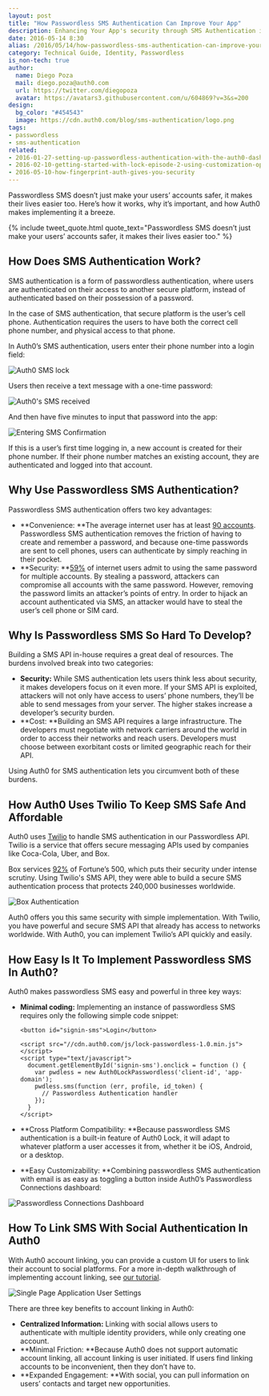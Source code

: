 ```yaml
---
layout: post
title: "How Passwordless SMS Authentication Can Improve Your App"
description: Enhancing Your App's security through SMS Authentication in simple steps
date: 2016-05-14 8:30
alias: /2016/05/14/how-passwordless-sms-authentication-can-improve-your-app/
category: Technical Guide, Identity, Passwordless
is_non-tech: true
author:
  name: Diego Poza
  mail: diego.poza@auth0.com
  url: https://twitter.com/diegopoza
  avatar: https://avatars3.githubusercontent.com/u/604869?v=3&s=200
design:
  bg_color: "#454543"
  image: https://cdn.auth0.com/blog/sms-authentication/logo.png
tags:
- passwordless
- sms-authentication
related:
- 2016-01-27-setting-up-passwordless-authentication-with-the-auth0-dashboard
- 2016-02-10-getting-started-with-lock-episode-2-using-customization-options
- 2016-05-10-how-fingerprint-auth-gives-you-security
---
```


Passwordless SMS doesn’t just make your users’ accounts safer, it makes their lives easier too. Here’s how it works, why it’s important, and how Auth0 makes implementing it a breeze.

{% include tweet_quote.html quote_text="Passwordless SMS doesn’t just make your users’ accounts safer, it makes their lives easier too." %}

## How Does SMS Authentication Work?

SMS authentication is a form of passwordless authentication, where users are authenticated on their access to another secure platform, instead of authenticated based on their possession of a password.

In the case of SMS authentication, that secure platform is the user’s cell phone. Authentication requires the users to have both the correct cell phone number, and physical access to that phone.

In Auth0’s SMS authentication, users enter their phone number into a login field:

<div class="phone-mockup">
  <img src="https://cdn.auth0.com/blog/sms-authentication/sms-lock.png" alt="Auth0 SMS lock">
</div>

Users then receive a text message with a one-time password:

<div class="phone-mockup">
  <img src="https://cdn.auth0.com/blog/sms-authentication/auth0-sms.png" alt="Auth0's SMS received">
</div>

And then have five minutes to input that password into the app:

<div class="phone-mockup">
  <img src="https://cdn.auth0.com/blog/sms-authentication/sms-confirmation.png" alt="Entering SMS Confirmation">
</div>

If this is a user’s first time logging in, a new account is created for their phone number. If their phone number matches an existing account, they are authenticated and logged into that account.

## Why Use Passwordless SMS Authentication?

Passwordless SMS authentication offers two key advantages:

* **Convenience: **The average internet user has at least [90 accounts](http://blog.dashlane.com/infographic-online-overload-its-worse-than-you-thought/). Passwordless SMS authentication removes the friction of having to create and remember a password, and because one-time passwords are sent to cell phones, users can authenticate by simply reaching in their pocket.
* **Security: **[59%](https://auth0.com/blog/2015/09/30/auth0-passwordless-email-authentication-and-sms-login-without-passwords/) of internet users admit to using the same password for multiple accounts. By stealing a password, attackers can compromise all accounts with the same password. However, removing the password limits an attacker’s points of entry. In order to hijack an account authenticated via SMS, an attacker would have to steal the user’s cell phone or SIM card.

## Why Is Passwordless SMS So Hard To Develop?

Building a SMS API in-house requires a great deal of resources. The burdens involved break into two categories:

* **Security:** While SMS authentication lets users think less about security, it makes developers focus on it even more. If your SMS API is exploited, attackers will not only have access to users’ phone numbers, they’ll be able to send messages from your server. The higher stakes increase a developer’s security burden.
* **Cost: **Building an SMS API requires a large infrastructure. The developers must negotiate with network carriers around the world in order to access their networks and reach users. Developers must choose between exorbitant costs or limited geographic reach for their API.

Using Auth0 for SMS authentication lets you circumvent both of these burdens.

## How Auth0 Uses Twilio To Keep SMS Safe And Affordable

Auth0 uses [Twilio](https://www.twilio.com/) to handle SMS authentication in our Passwordless API. Twilio is a service that offers secure messaging APIs used by companies like Coca-Cola, Uber, and Box.

Box services [92%](http://thenextweb.com/insider/2012/10/09/aaron-levie-boxworks-2012-the-state-of-box/) of Fortune’s 500, which puts their security under intense scrutiny. Using Twilio's SMS API, they were able to build a secure SMS authentication process that protects 240,000 businesses worldwide.

![Box Authentication](https://cdn.auth0.com/blog/sms-authentication/box-device.png)

Auth0 offers you this same security with simple implementation. With Twilio, you have powerful and secure SMS API that already has access to networks worldwide. With Auth0, you can implement Twilio’s API quickly and easily.

## How Easy Is It To Implement Passwordless SMS In Auth0?

Auth0 makes passwordless SMS easy and powerful in three key ways:

* **Minimal coding:** Implementing an instance of passwordless SMS requires only the following simple code snippet:

    ```
    <button id="signin-sms">Login</button>

    <script src="//cdn.auth0.com/js/lock-passwordless-1.0.min.js"></script>
    <script type="text/javascript">
      document.getElementById('signin-sms').onclick = function () {
        var pwdless = new Auth0LockPasswordless('client-id', 'app-domain');
        pwdless.sms(function (err, profile, id_token) {
          // Passwordless Authentication handler
        });
      }
    </script>
    ```


* **Cross Platform Compatibility: **Because passwordless SMS authentication is a built-in feature of Auth0 Lock, it will adapt to whatever platform a user accesses it from, whether it be iOS, Android, or a desktop.
* **Easy Customizability: **Combining passwordless SMS authentication with email is as easy as toggling a button inside Auth0’s Passwordless Connections dashboard:

![Passwordless Connections Dashboard](https://cdn.auth0.com/blog/sms-authentication/passwordless-connections.png)

## How To Link SMS With Social Authentication In Auth0

With Auth0 account linking, you can provide a custom UI for users to link their account to social platforms. For a more in-depth walkthrough of implementing account linking, see [our tutorial](https://auth0.com/docs/link-accounts).

![Single Page Application User Settings](https://cdn.auth0.com/blog/sms-authentication/spa-user-settings.png)

There are three key benefits to account linking in Auth0:

* **Centralized Information:** Linking with social allows users to authenticate with multiple identity providers, while only creating one account.
* **Minimal Friction:  **Because Auth0 does not support automatic account linking, all account linking is user initiated. If users find linking accounts to be inconvenient, then they don’t have to.
* **Expanded Engagement: **With social, you can pull information on users’ contacts and target new opportunities.
